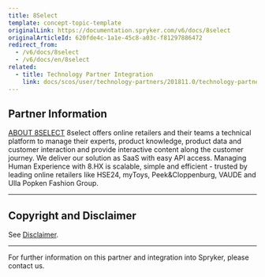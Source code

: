 ```yaml
---
title: 8Select
template: concept-topic-template
originalLink: https://documentation.spryker.com/v6/docs/8select
originalArticleId: 620fde4c-1a1e-45c8-a03c-f81297886472
redirect_from:
  - /v6/docs/8select
  - /v6/docs/en/8select
related:
  - title: Technology Partner Integration
    link: docs/scos/user/technology-partners/201811.0/technology-partner-integration.html
---
```


## Partner Information
[ABOUT 8SELECT](https://www.8select.com/en/)
8select offers online retailers and their teams a technical platform to manage their experts, product knowledge, product data and customer interaction and provide interactive content along the customer journey. We deliver our solution as SaaS with easy API access. Managing Human Experience with 8.HX is scalable, simple and efficient - trusted by leading online retailers like HSE24, myToys, Peek&Cloppenburg, VAUDE and Ulla Popken Fashion Group.

---

## Copyright and Disclaimer

See [Disclaimer](https://github.com/spryker/spryker-documentation).

---
For further information on this partner and integration into Spryker, please contact us.

<div class="hubspot-form js-hubspot-form" data-portal-id="2770802" data-form-id="163e11fb-e833-4638-86ae-a2ca4b929a41" id="hubspot-1"></div>

